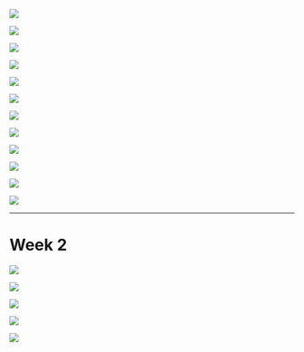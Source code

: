 ![](C:\Users\nerdmaster\AppData\Roaming\marktext\images\2022-09-16-21-04-50-image.png)

![](assets/2022-09-16-21-05-59-image.png)

![](assets/2022-09-16-21-07-18-image.png)

![](assets/2022-09-16-21-08-59-image.png)

![](assets/2022-09-16-21-54-09-image.png)

![](assets/2022-09-16-22-18-14-image.png)

![](assets/2022-09-16-22-25-56-image.png)

![](assets/2022-09-16-22-36-58-image.png)

![](assets/2022-09-16-22-42-15-image.png)

![](assets/2022-09-16-22-49-03-image.png)

![](assets/2022-09-16-23-19-08-image.png)

![](assets/2022-09-17-00-00-54-image.png)

----------------------------

# Week 2

![](assets/2022-09-23-21-24-29-image.png)

![](assets/2022-09-23-21-27-15-image.png)

![](assets/2022-09-23-21-27-23-image.png)

![](assets/2022-09-23-23-11-52-image.png)

![](assets/2022-09-23-23-54-11-image.png)
